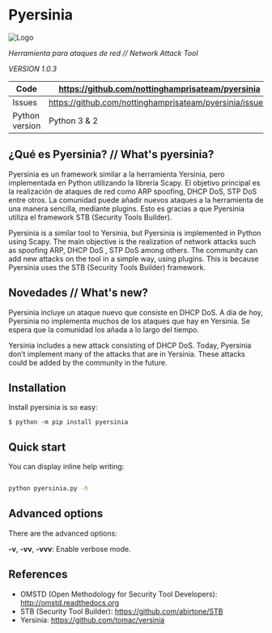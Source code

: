 Pyersinia
=========


![Logo](https://raw.githubusercontent.com/abirtone/STB/master/stb_lib/doc/images/logo.png)

*Herramienta para ataques de red // Network Attack Tool*


*VERSION 1.0.3*

Code | https://github.com/nottinghamprisateam/pyersinia
---- | ----------------------------------------------
Issues | https://github.com/nottinghamprisateam/pyersinia/issues/
Python version | Python 3 & 2

¿Qué es Pyersinia? // What's pyersinia?
----------------

Pyersinia es un framework similar a la herramienta Yersinia, pero implementada en Python utilizando la librería Scapy. El objetivo principal es la realización de ataques de red como ARP spoofing, DHCP DoS, STP DoS entre otros. La comunidad puede añadir nuevos ataques a la herramienta de una manera sencilla, mediante plugins. Esto es gracias a que Pyersinia utiliza el framework STB (Security Tools Builder).
	
Pyersinia is a similar tool to Yersinia, but Pyersinia is implemented in Python using Scapy. The main objective is the realization of network attacks such as spoofing ARP, DHCP DoS , STP DoS among others. The community can add new attacks on the tool in a simple way, using plugins. This is because Pyersinia uses the STB (Security Tools Builder) framework.

Novedades // What's new?
-----------

Pyersinia incluye un ataque nuevo que consiste en DHCP DoS. A día de hoy, Pyersinia no implementa muchos de los ataques que hay en Yersinia. Se espera que la comunidad los añada a lo largo del tiempo.

Yersinia includes a new attack consisting of DHCP DoS. Today, Pyersinia don’t implement many of the attacks that are in Yersinia. These attacks could be added by the community in the future.

Installation
------------

Install pyersinia is so easy:

```
$ python -m pip install pyersinia
```

Quick start
-----------

You can display inline help writing:

```bash

python pyersinia.py -h
```

Advanced options
----------------

There are the advanced options:

**-v**, **-vv**, **-vvv**: Enable verbose mode.

References
----------

- OMSTD (Open Methodology for Security Tool Developers): http://omstd.readthedocs.org
- STB (Security Tool Builder): https://github.com/abirtone/STB
- Yersinia: https://github.com/tomac/yersinia

